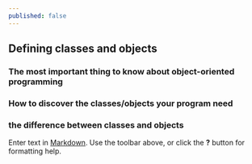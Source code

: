 ```yaml
---
published: false
---
```

## Defining classes and objects
### The most important thing to know about object-oriented programming

### How to discover the classes/objects your program need

### the difference between classes and objects

Enter text in [Markdown](http://daringfireball.net/projects/markdown/). Use the toolbar above, or click the **?** button for formatting help.
